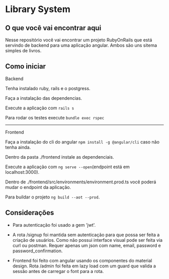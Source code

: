 # Library System

## O que você vai encontrar aqui

Nesse repositório você vai encontrar um projeto RubyOnRails que está servindo de backend para uma aplicação angular. Ambos são uns sitema simples de livros.

## Como iniciar

Backend

Tenha instalado ruby, rails e o postgress.

Faça a instalação das dependencias.

Execute a aplicação com `rails s`

Para rodar os testes execute `bundle exec rspec`

--------

Frontend

Faça a instalação do cli do angular `npm install -g @angular/cli` caso não tenha ainda.

Dentro da pasta ./frontend instale as dependenciais.

Execute a aplicação com `ng serve --open`(endpoint está em localhost:3000).

Dentro de ./frontend/src/environments/environment.prod.ts você poderá mudar o endpoint da aplicação.

Para buildar o projeto `ng build --aot --prod`.

## Considerações

* Para autenticação foi usado a gem 'jwt'.

* A rota /signup foi mantida sem autenticação para que possa ser feita a criação de usuários. Como não possui interface visual pode ser feita via curl ou postman. Requer apenas um json com name, email, password e password_confirmation.

* Frontend foi feito com angular usando os componentes do material design. Rota /admin foi feita em lazy load com um guard que valida a sessão antes de carregar o font para a rota.
